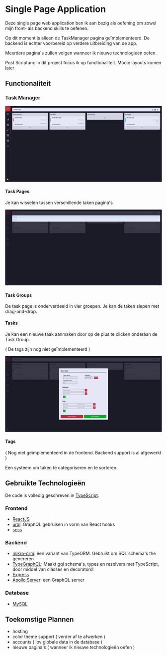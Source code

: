 # Single Page Application
Deze single page web application ben ik aan bezig als oefening om zowel mijn front- als backend skills te oefenen. 

Op dit moment is alleen de TaskManager pagina geïmplementeerd. De backend is echter voorbereid op verdere uitbreiding van de app.

Meerdere pagina's zullen volgen wanneer ik nieuwe technologieën oefen.

Post Scriptum: In dit project focus ik op functionaliteit. Mooie layouts komen later

## Functionaliteit
### Task Manager
![Task Manager View](https://github.com/Ziothh/SPA/blob/master/readme_images/taskPage.png)

#### Task Pages
Je kan wisselen tussen verschillende taken pagina's

![Task Pages Switching](https://github.com/Ziothh/SPA/blob/master/readme_images/pageSwitching.png)


#### Task Groups
De task page is onderverdeeld in vier groepen. Je kan de taken slepen met drag-and-drop. 

#### Tasks
Je kan een nieuwe taak aanmaken door op de plus te clicken onderaan de Task Group. 

( De tags zijn nog niet geïmplementeerd )

![Task Creation Screen](https://github.com/Ziothh/SPA/blob/master/readme_images/taskCreationScreen.png)

#### Tags
( Nog niet geïmplementeerd in de frontend. Backend support is al afgewerkt )

Een systeem om taken te categoriseren en te sorteren.

## Gebruikte Technologieën
De code is volledig geschreven in [TypeScript](https://www.typescriptlang.org/).
### Frontend
 - [ReactJS](https://reactjs.org)
 - [urql](https://formidable.com/open-source/urql/docs): GraphQL gebruiken in vorm van React hooks
 - [scss](https://sass-lang.com)
### Backend
 - [mikro-orm](https://mikro-orm.io/): een variant van TypeORM. Gebruikt om SQL schema's the genereren
 - [TypeGraphQL](https://typegraphql.com/docs/introduction.html): Maakt gql schema's, types en resolvers met TypeScript, door middel van classes en decorators!
 - [Express](https://expressjs.com)
 - [Apollo Server](https://www.apollographql.com/docs/apollo-server): een GraphQL server
### Database
 - [MySQL](https://www.mysql.com)

## Toekomstige Plannen
 - hosting
 - color theme support ( verder af te afwerken )
 - accounts ( ipv globale data in de database )
 - nieuwe pagina's ( wanneer ik nieuwe technologieën oefen )

